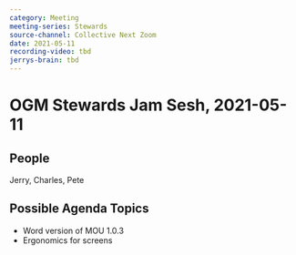 ```yaml
---
category: Meeting
meeting-series: Stewards
source-channel: Collective Next Zoom
date: 2021-05-11
recording-video: tbd
jerrys-brain: tbd
---
```

# OGM Stewards Jam Sesh, 2021-05-11

## People

Jerry, Charles, Pete

## Possible Agenda Topics

- Word version of MOU 1.0.3
- Ergonomics for screens